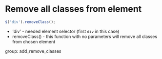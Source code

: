 # Remove all classes from element

```javascript
$('div').removeClass();
```

- 'div' - needed element selector (first ```div``` in this case)
- removeClass() - this function with no parameters will remove all classes from chosen element

group: add_remove_classes

